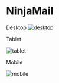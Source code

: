 # NinjaMail

Desktop
![desktop](https://github.com/shamsky777/NinjaMail/assets/111402885/ed959bac-3dcc-4d5c-bfab-c6c51b142ae6)

Tablet

![tablet](https://github.com/shamsky777/NinjaMail/assets/111402885/1d45191c-2f09-4c46-87c8-c3cdfb726b0c)

Mobile

![mobile](https://github.com/shamsky777/NinjaMail/assets/111402885/4ac0f5bd-9e98-4d38-94f6-a608fdd62052)
